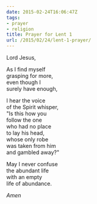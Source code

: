 ```yaml
---
date: 2015-02-24T16:06:47Z
tags:
- prayer
- religion
title: Prayer for Lent 1
url: /2015/02/24/lent-1-prayer/
---
```


Lord Jesus,  

As I find myself  
grasping for more,  
even though I  
surely have enough,

I hear the voice  
of the Spirit whisper,  
"Is this how you  
follow the one  
who had no place  
to lay his head,  
whose only robe  
was taken from him  
and gambled away?"

May I never confuse  
the abundant life  
with an empty  
life of abundance.

*Amen*
